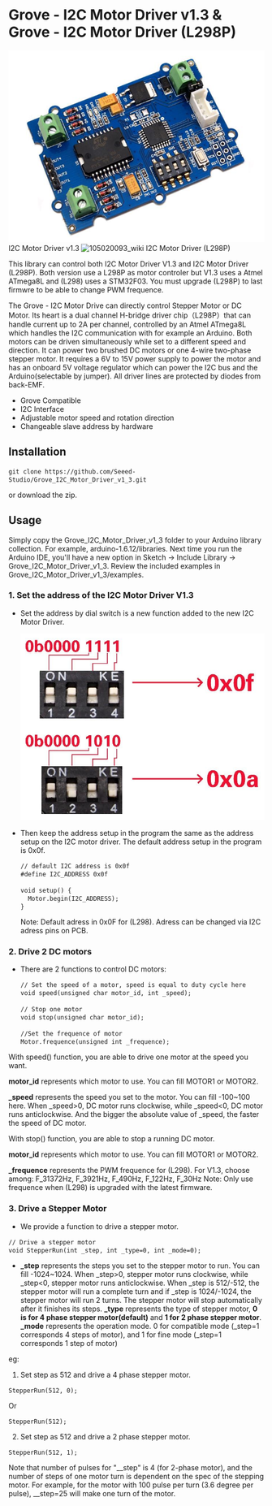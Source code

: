 # Grove - I2C Motor Driver v1.3 & Grove - I2C Motor Driver (L298P)
![](https://raw.githubusercontent.com/SeeedDocument/Grove-I2C_Motor_Driver_V1.3/master/img/I2CMotorDriver_New.jpg)
I2C Motor Driver v1.3
![105020093_wiki](https://github.com/benppppp/Grove_I2C_Motor_Driver_v1_3/assets/170195651/d3bcfffb-89fe-431c-9900-b96b2edcdd44)
I2C Motor Driver (L298P)

This library can control both I2C Motor Driver V1.3 and I2C Motor Driver (L298P). Both version use a L298P as motor controler but V1.3 uses a Atmel ATmega8L and (L298) uses a STM32F03.
You must upgrade (L298P) to last firmwre to be able to change PWM frequence.

The Grove - I2C Motor Drive can directly control Stepper Motor or DC Motor. Its heart is a dual channel H-bridge driver chip（L298P）that can handle current up to 2A per channel, controlled by an Atmel ATmega8L which handles the I2C communication with for example an Arduino. Both motors can be driven simultaneously while set to a different speed and direction. It can power two brushed DC motors or one 4-wire two-phase stepper motor. It requires a 6V to 15V power supply to power the motor and has an onboard 5V voltage regulator which can power the I2C bus and the Arduino(selectable by jumper). All driver lines are protected by diodes from back-EMF.

- Grove Compatible
- I2C Interface
- Adjustable motor speed and rotation direction
- Changeable slave address by hardware


## Installation

```
git clone https://github.com/Seeed-Studio/Grove_I2C_Motor_Driver_v1_3.git
```
or download the zip.

## Usage

Simply copy the Grove_I2C_Motor_Driver_v1_3 folder to your Arduino library collection. For example, arduino-1.6.12/libraries. Next time you run the Arduino IDE, you'll have a new option in Sketch -> Include Library -> Grove_I2C_Motor_Driver_v1_3. Review the included examples in Grove_I2C_Motor_Driver_v1_3/examples.

### 1. Set the address of the I2C Motor Driver V1.3

- Set the address by dial switch is a new function added to the new I2C Motor Driver.

    ![](https://raw.githubusercontent.com/SeeedDocument/Grove-I2C_Motor_Driver_V1.3/master/img/I2CMotorDriver-9.jpg)

- Then keep the address setup in the program the same as the address setup on the I2C motor driver. The default address setup in the program is 0x0f.
    ```
    // default I2C address is 0x0f
    #define I2C_ADDRESS 0x0f

    void setup() {
      Motor.begin(I2C_ADDRESS);
    }
    ```
    Note: Default adress in 0x0F for (L298). Adress can be changed via I2C adress pins on PCB.

### 2. Drive 2 DC motors

- There are 2 functions to control DC motors:
    ```
    // Set the speed of a motor, speed is equal to duty cycle here
    void speed(unsigned char motor_id, int _speed);

    // Stop one motor
    void stop(unsigned char motor_id);

    //Set the frequence of motor
    Motor.frequence(unsigned int _frequence);
    ```
With speed() function, you are able to drive one motor at the speed you want.

**motor_id** represents which motor to use. You can fill MOTOR1 or MOTOR2.

**_speed** represents the speed you set to the motor. You can fill -100~100 here. When _speed>0, DC motor runs clockwise, while _speed<0, DC motor runs anticlockwise. And the bigger the absolute value of _speed, the faster the speed of DC motor.

With stop() function, you are able to stop a running DC motor.

**motor_id** represents which motor to use. You can fill MOTOR1 or MOTOR2.

**_frequence** represents the PWM frequence for (L298). For V1.3, choose among: F_31372Hz, F_3921Hz, F_490Hz, F_122Hz, F_30Hz
Note: Only use frequence when (L298) is upgraded with the latest firmware.

### 3. Drive a Stepper Motor

- We provide a function to drive a stepper motor. 
```
// Drive a stepper motor
void StepperRun(int _step, int _type=0, int _mode=0);
```
- **_step** represents the steps you set to the stepper motor to run. You can fill -1024~1024. When _step>0, stepper motor runs clockwise, while _step<0, stepper motor runs anticlockwise. When _step is 512/-512, the stepper motor will run a complete turn and if _step is 1024/-1024, the stepper motor will run 2 turns. The stepper motor will stop automatically after it finishes its steps.
**_type** represents the type of stepper motor, __0 is for 4 phase stepper motor(default)__ and __1 for 2 phase stepper motor__.
**_mode** represents the operation mode. 0 for compatible mode (_step=1 corresponds 4 steps of motor), and 1 for fine mode (_step=1 corresponds 1 step of motor)

eg:

1. Set step as 512 and drive a 4 phase stepper motor.
```    
StepperRun(512, 0);
```
Or
```    
StepperRun(512);
```
2. Set step as 512 and drive a 2 phase stepper motor.
```    
StepperRun(512, 1);
```

Note that number of pulses for "__step" is 4 (for 2-phase motor), and the number of steps of one motor turn is dependent on the spec of the stepping motor. For example, for the motor with 100 pulse per turn (3.6 degree per pulse), __step=25 will make one turn of the motor.


